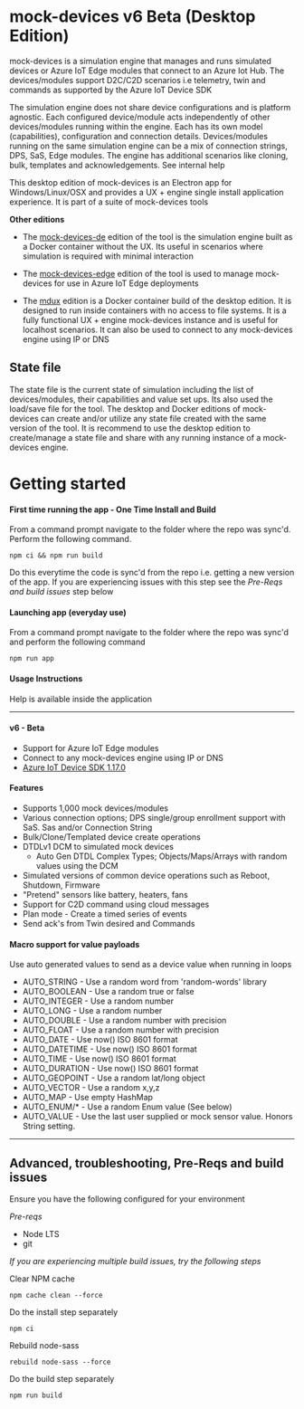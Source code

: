# mock-devices v6 Beta (Desktop Edition)
mock-devices is a simulation engine that manages and runs simulated devices or Azure IoT Edge modules that connect to an Azure Iot Hub. The devices/modules support D2C/C2D scenarios i.e telemetry, twin and commands as supported by the Azure IoT Device SDK

The simulation engine does not share device configurations and is platform agnostic. Each configured device/module acts independently of other devices/modules running within the engine. Each has its own model (capabilities), configuration and connection details. Devices/modules running on the same simulation engine can be a mix of connection strings, DPS, SaS, Edge modules. The engine has additional scenarios like cloning, bulk, templates and acknowledgements. See internal help

This desktop edition of mock-devices is an Electron app for Windows/Linux/OSX and provides a UX + engine single install application experience. It is part of a suite of mock-devices tools

**Other editions**
- The [mock-devices-de](http://github.com/codetunez/mock-devices-de) edition of the tool is the simulation engine built as a Docker container without the UX. Its useful in scenarios where simulation is required with minimal interaction

- The [mock-devices-edge](http://github.com/codetunez/mock-devices-edge) edition of the tool is used to manage mock-devices for use in Azure IoT Edge deployments

- The [mdux](https://hub.docker.com/r/codetunez/mdux) edition is a Docker container build of the desktop edition. It is designed to run inside containers with no access to file systems. It is a fully functional UX + engine mock-devices instance and is useful for localhost scenarios. It can also be used to connect to any mock-devices engine using IP or DNS

## State file
The state file is the current state of simulation including the list of devices/modules, their capabilities and value set ups. Its also used the load/save file for the tool. The desktop and Docker editions of mock-devices can create and/or utilize any state file created with the same version of the tool. It is recommend to use the desktop edition to create/manage a state file and share with any running instance of a mock-devices engine.

# Getting started

#### First time running the app - One Time Install and Build
From a command prompt navigate to the folder where the repo was sync'd. Perform the following command.

```
npm ci && npm run build
```

Do this everytime the code is sync'd from the repo i.e. getting a new version of the app. If you are experiencing issues with this step see the _Pre-Reqs and build issues_ step below

#### Launching app (everyday use)
From a command prompt navigate to the folder where the repo was sync'd and perform the following command

```
npm run app
````

#### Usage Instructions
Help is available inside the application

---

#### v6 - Beta
- Support for Azure IoT Edge modules
- Connect to any mock-devices engine using IP or DNS
- [Azure IoT Device SDK 1.17.0](https://www.npmjs.com/package/azure-iot-device)

#### Features
- Supports 1,000 mock devices/modules
- Various connection options; DPS single/group enrollment support with SaS. Sas and/or Connection String
- Bulk/Clone/Templated device create operations
- DTDLv1 DCM to simulated mock devices
  - Auto Gen DTDL Complex Types; Objects/Maps/Arrays with random values using the DCM
- Simulated versions of common device operations such as Reboot, Shutdown, Firmware
- "Pretend" sensors like battery, heaters, fans
- Support for C2D command using cloud messages
- Plan mode - Create a timed series of events
- Send ack's from Twin desired and Commands

#### Macro support for value payloads
Use auto generated values to send as a device value when running in loops

- AUTO_STRING - Use a random word from 'random-words' library
- AUTO_BOOLEAN - Use a random true or false
- AUTO_INTEGER - Use a random number
- AUTO_LONG - Use a random number
- AUTO_DOUBLE - Use a random number with precision
- AUTO_FLOAT - Use a random number with precision
- AUTO_DATE - Use now() ISO 8601 format
- AUTO_DATETIME - Use now() ISO 8601 format
- AUTO_TIME - Use now() ISO 8601 format
- AUTO_DURATION - Use now() ISO 8601 format
- AUTO_GEOPOINT - Use a random lat/long object
- AUTO_VECTOR - Use a random x,y,z
- AUTO_MAP - Use empty HashMap
- AUTO_ENUM/* - Use a random Enum value (See below)
- AUTO_VALUE - Use the last user supplied or mock sensor value. Honors String setting.

--- 
## Advanced, troubleshooting, Pre-Reqs and build issues
Ensure you have the following configured for your environment

*Pre-reqs*
- Node LTS
- git

*If you are experiencing multiple build issues, try the following steps*

Clear NPM cache
```
npm cache clean --force
```

Do the install step separately
```
npm ci
```

Rebuild node-sass
```
rebuild node-sass --force
```

Do the build step separately
```
npm run build
```
